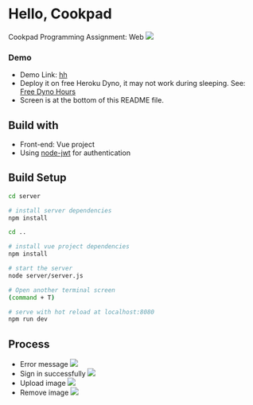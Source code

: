 # **Hello, Cookpad**
Cookpad Programming Assignment: Web
![](http://i.imgur.com/jCV7bXR.png)

### Demo
* Demo Link: [hh]()
* Deploy it on free Heroku Dyno, it may not work during sleeping. See: [Free Dyno Hours](https://devcenter.heroku.com/articles/free-dyno-hours)
*  Screen is at the bottom of this README file.

## Build with
* Front-end: Vue project
* Using  [node-jwt](https://github.com/auth0-blog/nodejs-jwt-authentication-sample) for authentication

## Build Setup

``` bash
cd server

# install server dependencies
npm install

cd ..

# install vue project dependencies
npm install

# start the server
node server/server.js

# Open another terminal screen
(command + T)

# serve with hot reload at localhost:8080
npm run dev

```
## Process
* Error message
![](http://i.imgur.com/5ts4COr.png)
* Sign in successfully
![](http://i.imgur.com/8S38jQt.png)
* Upload image
![](http://i.imgur.com/Wbrim0I.png)
* Remove image
![](http://i.imgur.com/RwFfC0j.png)
